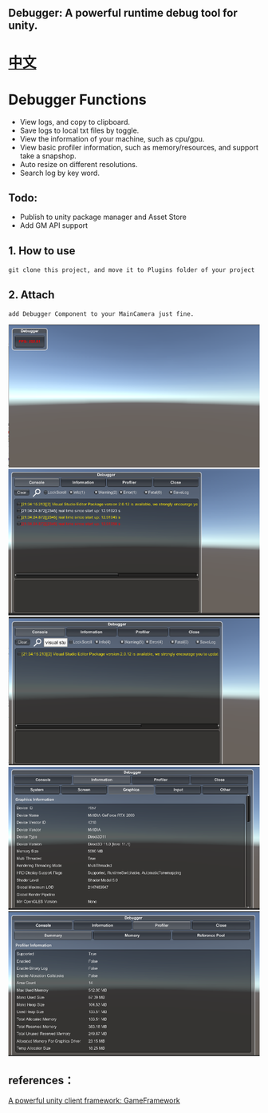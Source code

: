 ## Debugger: A powerful runtime debug tool for unity.
# [中文](https://github.com/FlameskyDexive/Debugger/blob/main/README_CN.md) 
# Debugger Functions
- View logs, and copy to clipboard. 
- Save logs to local txt files by toggle.
- View the information of your machine, such as cpu/gpu. 
- View basic profiler information, such as memory/resources, and support take a snapshop.
- Auto resize on different resolutions. 
- Search log by key word. 

## Todo:
- Publish to unity package manager and Asset Store
- Add GM API support

## 1. How to use
	git clone this project, and move it to Plugins folder of your project
	
## 2. Attach
	add Debugger Component to your MainCamera just fine. 
![image](img/1.png)
![image](img/5.png)
![image](img/6.png)
![image](img/3.png)
![image](img/4.png)

## references：
[A powerful unity client framework: GameFramework](https://github.com/EllanJiang/GameFramework)
